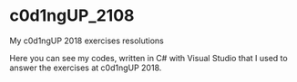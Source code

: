 # c0d1ngUP_2108
My c0d1ngUP 2018 exercises resolutions

Here you can see my codes, written in C# with Visual Studio that I used to answer the exercises at c0d1ngUP 2018.
